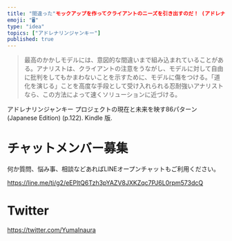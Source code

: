 ```yaml
---
title: "間違った"モックアップを作ってクライアントのニーズを引き出すのだ！ (アドレナリンジャンキー)
emoji: "🖥"
type: "idea"
topics: ["アドレナリンジャンキー"]
published: true
---
```


>最高のかかしモデルには、意図的な間違いまで組み込まれていることがある。アナリストは、クライアントの注意をうながし、モデルに対して自由に批判をしてもかまわないことを示すために、モデルに傷をつける。「道化を演じる」ことを高度な手段として受け入れられる忍耐強いアナリストなら、この方法によって速くソリューションに近づける。

アドレナリンジャンキー プロジェクトの現在と未来を映す86パターン (Japanese Edition) (p.122). Kindle 版. 

<!-- Update From Qiita API -->

# チャットメンバー募集


何か質問、悩み事、相談などあればLINEオープンチャットもご利用ください。

https://line.me/ti/g2/eEPltQ6Tzh3pYAZV8JXKZqc7PJ6L0rpm573dcQ


# Twitter

https://twitter.com/YumaInaura

<!-- Update From Qiita API -->

